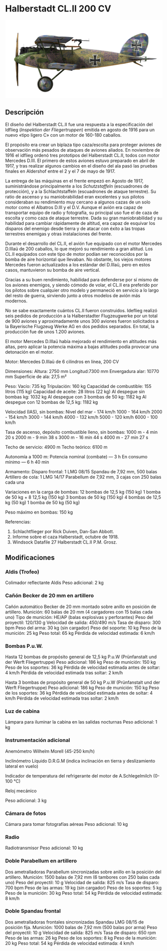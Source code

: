 # Halberstadt CL.II 200 CV

![halberstadtcl2au](../images/halberstadtcl2au.png)

## Descripción

El diseño del Halberstadt CL.II fue una respuesta a la especificación del Idflieg (<i>Inspektion der Fliegertruppen</i>) emitida en agosto de 1916 para un nuevo «tipo ligero C» con un motor de 160-180 caballos.

El propósito era crear un biplaza tipo caza/escolta para proteger aviones de observación más pesados de ataques de aviones aliados. En noviembre de 1916 el idflieg ordenó tres prototipos del Halberstadt CL.II, todos con motor Mercedes D.III. El primero de estos aviones estuvo preparado en abril de 1917, y tras realizar algunos cambios en el diseño del ala pasó las pruebas finales en Aldershof entre el 2 y el 7 de mayo de 1917.

La entrega de las máquinas en el frente empezó en Agosto de 1917, suministrándose principalmente a los <i>Schutzstaffeln</i> (escuadrones de protección), y a la Schlachtstaffeln (escuadrones de ataque terrestre). Su ratio de ascenso y su maniobrabilidad eran excelentes y sus pilotos consideraban su rendimiento muy cercano a algunos cazas de un solo motor como el Albatros D.III y el D.V. Aunque el avión era capaz de transportar equipo de radio y fotografía, su principal uso fue el de caza de escolta y como caza de ataque terrestre. Dada su gran maniobrabilidad y su habilidad para cambiar rápidamente de altitud, era capaz de esquivar los disparos del enemigo desde tierra y de atacar con éxito a las tropas terrestres enemigas y otras instalaciones del frente.

Durante el desarrollo del CL.II, el avión fue equipado con el motor Mercedes D.IIIaü de 200 caballos, lo que mejoró su rendimiento a gran altitud. Los CL.II equipados con este tipo de motor podían ser reconocidos por la bomba de aire horizontal que llevaban. No obstante, los viejos motores Mercedes fueron actualizados a los estándar del D.IIIaü, pero en estos casos, mantuvieron su bomba de aire vertical.

Gracias a su buen rendimiento, habilidad para defenderse por sí mismo de los aviones enemigos, y siendo cómodo de volar, el CL.II era preferido por los pilotos sobre cualquier otro modelo y permaneció en servicio a lo largo del resto de guerra, sirviendo junto a otros modelos de avión más modernos.

No se sabe exactamente cuántos CL.II fueron construidos. Ideflieg realizó seis pedidos de producción a la Halberstadter Flugzeugwerke por un total de 900 aviones y aproximadamente unos 300 aviones fueron solicitados a la Bayerische Flugzeug Werke AG en dos pedidos separados. En total, la producción fue de unos 1.200 aviones.

El motor Mercedes D.IIIaü había mejorado el rendimiento en altitudes más altas, pero aplicar la potencia máxima a bajas altitudes podía provocar una detonación en el motor.


Motor:
Mercedes D.IIIaü de 6 cilindros en línea, 200 CV

Dimensiones:
Altura: 2750 mm
Longitud:7300 mm
Envergadura alar: 10770 mm
Superficie de ala: 27,5 m²

Peso:
Vacío: 735 kg
Tripulación: 160 kg
Capacidad de combustible: 155 litros (115 kg)
Capacidad de aceite: 28 litros (22 kg)
Al despegue sin bombas kg: 1032 kg
Al despegue con 3 bombas de 50 kg: 1182 kg
Al despegue con 12 bombas de 12,5 kg: 1182 kg

Velocidad (IAS), sin bombas:
Nivel del mar - 174 km/h
1000 - 164 km/h
2000 - 154 km/h
3000 - 144 km/h
4000 - 132 km/h
5000 - 120 km/h
6000 - 100 km/h

Tasa de ascenso, depósito combustible lleno, sin bombas:
1000 m -  4 min 20 s
2000 m -  9 min 38 s
3000 m - 16 min 44 s
4000 m - 27 min 27 s

Techo de servicio: 4900 m
Techo teórico: 6100 m

Autonomía a 1000 m:
Potencia nominal (combate) — 3 h
En consumo mínimo — 6 h 40 min

Armamento:
Disparo frontal: 1 LMG 08/15 Spandau de 7,92 mm, 500 balas
Artillero de cola: 1 LMG 14/17 Parabellum de 7,92 mm, 3 cajas con 250 balas cada una

Variaciones en la carga de bombas:
12 bombas de 12,5 kg (150 kg)
1 bomba de 50 kg + 8 12,5 kg (150 kg)
3 bombas de 50 kg (150 kg)
4 bombas de 12,5 kg (50 kg)
1 bomba de 50 kg (50 kg)

Peso máximo en bombas: 150 kg

Referencias:
1) Schlachtflieger por Rick Duiven, Dan-San Abbott.
2) Informe sobre el  caza Halberstadt, octubre de 1918.
3) Windsock Datafile 27 Halberstadt CL.II P.M. Grosz.

## Modificaciones

### Aldis (Trofeo)

Colimador reflectante Aldis
Peso adicional: 2 kg

### Cañón Becker de 20 mm en artillero

Cañón automático Becker de 20 mm montado sobre anillo en posición de artillero.
Munición: 60 balas de 20 mm (4 cargadores con 15 balas cada uno)
Tipo de munición: HE/AP (balas explosivas y perforantes)
Peso del proyectil: 120/130 g
Velocidad de salida: 450/490 m/s
Tasa de disparo: 300 bpm
Peso del arma: 30 kg (sin cargador)
Peso del soporte: 10 kg
Peso de la munición: 25 kg
Peso total: 65 kg
Pérdida de velocidad estimada: 6 km/h
### Bombas P.u.W.

Hasta 12 bombas de propósito general de 12,5 kg P.u.W (Prünfanstalt und der Werft Fliegertruppe)
Peso adicional: 186 kg
Peso de munición: 150 kg
Peso de los soportes: 36 kg
Pérdida de velocidad estimada antes de soltar: 4 km/h
Pérdida de velocidad estimada tras soltar: 2 km/h

Hasta 3 bombas de propósito general de 50 kg P.u.W (Prünfanstalt und der Werft Fliegertruppe)
Peso adicional: 186 kg
Peso de munición: 150 kg
Peso de los soportes: 36 kg
Pérdida de velocidad estimada antes de soltar: 4 km/h
Pérdida de velocidad estimada tras soltar: 2 km/h
### Luz de cabina

Lámpara para iluminar la cabina en las salidas nocturnas
Peso adicional: 1 kg

### Instrumentación adicional

Anemómetro Wilhelm Morell (45-250 km/h)

Inclinómetro Líquido D.R.G.M (indica inclinación en tierra y deslizamiento lateral en vuelo)

Indicador de temperatura del refrigerante del motor de A.Schlegelmilch (0-100 °C)

Reloj mecánico

Peso adicional: 3 kg
### Cámara de fotos

Cámara para tomar fotografías aéreas
Peso adicional: 10 kg

### Radio

Radiotransmisor
Peso adicional: 10 kg
### Doble Parabellum en artillero

Dos ametralladoras Parabellum sincronizadas sobre anillo en la posición del artillero.
Munición: 1500 balas de 7,92 mm (6 tambores con 250 balas cada uno)
Peso del proyectil: 10 g
Velocidad de salida: 825 m/s
Tasa de disparo: 700 bpm
Peso de las armas: 19 kg (sin cargador)
Peso de los soportes: 5 kg
Peso de la munición: 30 kg
Peso total: 54 kg
Pérdida de velocidad estimada: 8 km/h
### Doble Spandau frontal

Dos ametralladoras frontales sincronizadas Spandau LMG 08/15 de posición fija.
Munición: 1000 balas de 7,92 mm (500 balas por arma)
Peso del proyectil: 10 g
Velocidad de salida: 825 m/s
Tasa de disparo: 650 rpm
Peso de las armas: 26 kg
Peso de los soportes: 8 kg
Peso de la munición: 20 kg
Peso total: 54 kg
Pérdida de velocidad estimada: 4 km/h